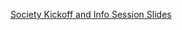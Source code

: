 <a href="[calpoly-cis.github.io/CIS_Society_Kickoff_and_Info_Session.pdf](https://github.com/calpoly-cis/calpoly-cis.github.io/blob/2436e3874e4d294310da3173367b16bab8159a61/CIS_Society_Kickoff_and_Info_Session.pdf)" target="_blank">Society Kickoff and Info Session Slides</a>
